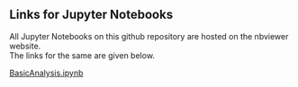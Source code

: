 ## Links for Jupyter Notebooks

All Jupyter Notebooks on this github repository are hosted on the nbviewer website. <br>
The links for the same are given below.

[BasicAnalysis.ipynb](https://nbviewer.jupyter.org/github/sumanthvrao/We_R_Pythons/blob/master/BasicAnalysis.ipynb)
